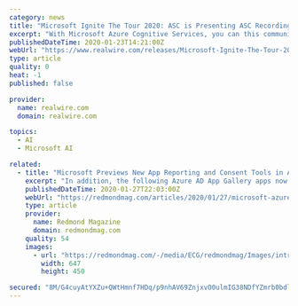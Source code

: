 ```yaml
---
category: news
title: "Microsoft Ignite The Tour 2020: ASC is Presenting ASC Recording Insights for Compliance Recording and Analytics in Microsoft Teams"
excerpt: "With Microsoft Azure Cognitive Services, you can this communication data into insights and thus enable proactive compliance management. The app is already available for download in the Microsoft Teams Store and at Microsoft AppSource. The entire range of ..."
publishedDateTime: 2020-01-23T14:21:00Z
webUrl: "https://www.realwire.com/releases/Microsoft-Ignite-The-Tour-2020-ASC-is-Presenting-ASC-Recording-Insights"
type: article
quality: 0
heat: -1
published: false

provider:
  name: realwire.com
  domain: realwire.com

topics:
  - AI
  - Microsoft AI

related:
  - title: "Microsoft Previews New App Reporting and Consent Tools in Azure AD"
    excerpt: "In addition, the following Azure AD App Gallery apps now have support for automated user provisioning: Harness (a DevOps platform), Infor CloudSuite (ERP), iProva (AI), RingCentral (unified communications) and Templafy (business document templates). Azure AD supports integration with four app types, according to this Microsoft document."
    publishedDateTime: 2020-01-27T22:03:00Z
    webUrl: "https://redmondmag.com/articles/2020/01/27/microsoft-azure-ad-app-reporting.aspx?admgarea=BDNA"
    type: article
    provider:
      name: Redmond Magazine
      domain: redmondmag.com
    quality: 54
    images:
      - url: "https://redmondmag.com/-/media/ECG/redmondmag/Images/introimages/131113MackieMAP.jpg"
        width: 647
        height: 450

secured: "8M/G4cuyAtYXZu+QWtHmnf7HDq/p9nhAV69ZnjxvO0ulmIG38NDfYZmrb0bdld0eKZhAzaylXMp4uD7jbPsKpnwUZYM4uXOBL0z9DKLdzQWSkp6qkWBiBSubyfVe3JgHwV70QZD9QCyUAemdRzc0E52c0EmlYdYdI5aOU1Fm8evwnnla5AybrOnuTeFP8b33YfncL+gNi/nf+9cZSwQ5XQYPYqRviA7Q1mAWpR58jz8/yPJAUYlpLYB18o0/nfu3k+FneOVdZJhdlHOG8IbZ9jLuPEsYkRlV5aFBjhp/3+CV0enkdL27bK9mJ1SqSf66;rih5wI1JCY7Ild1Cop+iXw=="
---
```



